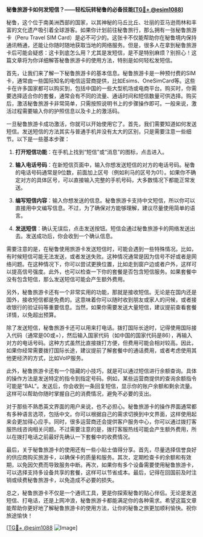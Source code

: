 **秘鲁旅游卡如何发短信？——轻松玩转秘鲁的必备技能[[TG💪+ @esim1088](https://t.me/s/esim1088)]**

秘鲁，这个位于南美洲西部的国家，以其神秘的马丘比丘、壮丽的亚马逊雨林和丰富的文化遗产吸引着全球游客。如果你计划前往秘鲁旅行，那么拥有一张秘鲁旅游卡（Peru Travel SIM Card）是必不可少的。这张卡不仅能帮助你在秘鲁境内保持通讯畅通，还能让你随时随地获取当地的网络服务。但是，很多人在拿到秘鲁旅游卡后可能会疑惑：这卡到底怎么用？尤其是发短信，是不是特别麻烦？别担心！这篇文章将为你详细解答秘鲁旅游卡的使用方法，特别是如何轻松发短信。

首先，让我们来了解一下秘鲁旅游卡的基本信息。秘鲁旅游卡是一种预付费的SIM卡，通常由一些国际知名的电信运营商提供，比如Esims、OneSimCard等。这些卡在许多国家都可以购买到，包括中国的一些大型机场或电商平台。购买时，你需要选择适合你的套餐，通常会有不同的流量、通话时间和短信数量可供选择。购买后，激活秘鲁旅游卡非常简单，只需按照说明书上的步骤操作即可。一般来说，激活过程需要输入你的护照信息以及卡上的激活码。

一旦秘鲁旅游卡成功激活，你就可以开始使用它了。首先，我们需要知道如何发送短信。发送短信的方法其实与普通手机并没有太大的区别，只是需要注意一些细节。以下是一些基本步骤：

1. **打开短信功能**：在手机上找到“短信”或“消息”的图标，点击进入。
   
2. **输入电话号码**：在新短信页面中，输入你想发送短信的对方的电话号码。秘鲁的电话号码通常是9位数，前面加上区号（例如利马的区号为01）。如果你不确定对方的具体区号，可以直接输入完整的手机号码，大多数情况下都能正常发送。

3. **编写短信内容**：输入你想发送的信息。秘鲁旅游卡支持中文短信，所以你可以直接用中文编写信息。不过，为了确保对方能够理解，建议尽量使用简单的语言。

4. **发送短信**：确认无误后，点击发送按钮。短信会通过秘鲁旅游卡的网络发送出去。发送成功后，你会收到一个确认信息。

需要注意的是，在秘鲁使用旅游卡发送短信时，可能会遇到一些特殊情况。比如，有时候短信可能无法发送，或者发送失败。这种情况通常是因为信号不好或者是网络问题。在这种情况下，你可以尝试更换位置，比如走到窗户边或者户外，这样可以提高信号强度。此外，也可以检查一下你的套餐是否包含短信服务。如果套餐中没有包含短信，那么发送短信可能会产生额外费用。

另外，秘鲁旅游卡还有一个非常实用的功能，那就是接收短信。无论是在国内还是国外，接收短信都是免费的。这意味着你可以随时收到朋友或家人的问候，或者接收银行的验证码等重要信息。当然，如果你需要发送大量短信，建议提前查看套餐详情，以免超出预算。

除了发送短信，秘鲁旅游卡还可以用来打电话。拨打国际长途时，记得使用国际接入代码（通常是00或+），然后输入国家代码（如中国的国家代码是86），再输入对方的电话号码。这种方式虽然比直接拨打方便，但费用可能会相对较高。因此，如果你经常需要拨打国际长途，建议提前了解套餐中的通话费用，或者考虑使用其他更经济的方式，比如VoIP服务。

此外，秘鲁旅游卡还有一个隐藏的小技巧，就是可以通过短信进行余额查询。具体的操作方法是发送特定的指令到指定号码。例如，某些运营商提供的查询余额指令可能是“BAL”。发送后，你会收到一条回复短信，显示你的账户余额和剩余流量。这样可以帮助你随时掌握自己的消费情况，避免不必要的支出。

对于那些不熟悉英文界面的用户来说，也不必担心。秘鲁旅游卡的操作界面通常都有多种语言选项，包括中文。你可以根据自己的需求切换到中文界面，这样使用起来会更加得心应手。同时，很多运营商还会提供客户服务中心，你可以通过拨打客服热线咨询相关问题。不过需要注意的是，拨打客服热线可能会产生额外费用，所以在拨打电话之前最好先确认一下套餐中的收费情况。

最后，关于秘鲁旅游卡的使用还有一些小贴士值得分享。首先，尽量选择信誉良好的供应商购买旅游卡，以确保卡的质量和服务。其次，定期检查卡的余额和有效期，以免因欠费而导致服务中断。再次，如果你有多个设备需要使用秘鲁旅游卡，可以选择支持多设备共享的套餐，这样可以节省成本。最后，记得在回国前及时注销或续费秘鲁旅游卡，以免造成不必要的损失。

总之，秘鲁旅游卡不仅是一个通讯工具，更是你探索秘鲁的贴心伴侣。无论是发送短信、打电话，还是上网冲浪，秘鲁旅游卡都能满足你的各种需求。希望这篇文章能帮助你更好地了解秘鲁旅游卡的使用方法，让你的秘鲁之旅更加顺利愉快。祝你旅途愉快！

[[TG💪+ @esim1088](https://t.me/s/esim1088) ![Image](https://i.postimg.cc/4NQfJmqS/Snipaste-2025-05-13-00-14-12.png)]